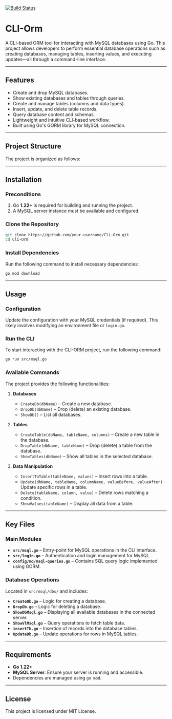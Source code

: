 [![Build Status](http://localhost:8080/buildStatus/icon?job=fibonachi)](http://localhost:8080/job/fibonachi/)

# CLI-Orm

A CLI-based ORM tool for interacting with MySQL databases using Go. This project allows developers to perform essential database operations such as creating databases, managing tables, inserting values, and executing updates—all through a command-line interface.

---

## Features

- Create and drop MySQL databases.
- Show existing databases and tables through queries.
- Create and manage tables (columns and data types).
- Insert, update, and delete table records.
- Query database content and schemas.
- Lightweight and intuitive CLI-based workflow.
- Built using Go's GORM library for MySQL connection.

---

## Project Structure

The project is organized as follows:

---

## Installation

### Preconditions
1. Go **1.22+** is required for building and running the project.
2. A MySQL server instance must be available and configured.

### Clone the Repository

```bash
git clone https://github.com/your-username/Cli-Orm.git
cd Cli-Orm
```

### Install Dependencies

Run the following command to install necessary dependencies:

```bash
go mod download
```

---

## Usage

### Configuration
Update the configuration with your MySQL credentials (if required). This likely involves modifying an environment file or `login.go`.

### Run the CLI
To start interacting with the CLI-ORM project, run the following command:

```bash
go run src/msql.go
```

### Available Commands

The project provides the following functionalities:

1. **Databases**
   - `CreateDb(dbName)` – Create a new database.
   - `DropDb(dbName)` – Drop (delete) an existing database.
   - `ShowDb()` – List all databases.

2. **Tables**
   - `CreateTable(dbName, tableName, columns)` – Create a new table in the database.
   - `DropTable(dbName, tableName)` – Drop (delete) a table from the database.
   - `ShowTables(dbName)` – Show all tables in the selected database.

3. **Data Manipulation**
   - `InsertToTable(tableName, values)` – Insert rows into a table.
   - `Update(dbName, tableName, columnName, valueBefore, valueAfter)` – Update specific rows in a table.
   - `Delete(tableName, column, value)` – Delete rows matching a condition.
   - `ShowValues(tableName)` – Display all data from a table.

---

## Key Files

### Main Modules
- **`src/msql.go`** – Entry-point for MySQL operations in the CLI interface.
- **`src/login.go`** – Authentication and login management for MySQL.
- **`config/mq/msql-queries.go`** – Contains SQL query logic implemented using GORM.

### Database Operations
Located in `src/msql/dbs/` and includes:
- **`CreateDb.go`** – Logic for creating a database.
- **`DropDb.go`** – Logic for deleting a database.
- **`ShowDbMsql.go`** – Displaying all available databases in the connected server.
- **`ShowVlMsql.go`** – Query operations to fetch table data.
- **`insertTb.go`** – Insertion of records into the database tables.
- **`UpdateDb.go`** – Update operations for rows in MySQL tables.

---

## Requirements
- **Go 1.22+**
- **MySQL Server**: Ensure your server is running and accessible.
- Dependencies are managed using `go mod`.

---


## License

This project is licensed under MIT License.
